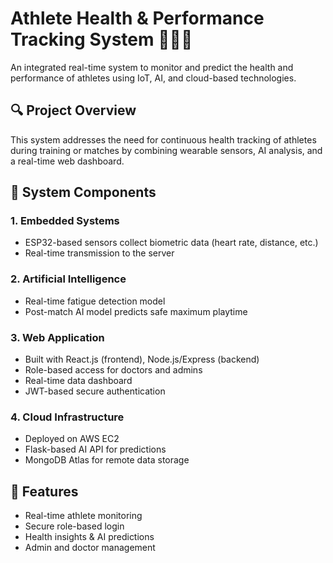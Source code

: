 # Athlete Health & Performance Tracking System 🏃‍♂️💡

An integrated real-time system to monitor and predict the health and performance of athletes using IoT, AI, and cloud-based technologies.

## 🔍 Project Overview

This system addresses the need for continuous health tracking of athletes during training or matches by combining wearable sensors, AI analysis, and a real-time web dashboard.

## 🧩 System Components

### 1. Embedded Systems
- ESP32-based sensors collect biometric data (heart rate, distance, etc.)
- Real-time transmission to the server

### 2. Artificial Intelligence
- Real-time fatigue detection model
- Post-match AI model predicts safe maximum playtime

### 3. Web Application
- Built with React.js (frontend), Node.js/Express (backend)
- Role-based access for doctors and admins
- Real-time data dashboard
- JWT-based secure authentication

### 4. Cloud Infrastructure
- Deployed on AWS EC2
- Flask-based AI API for predictions
- MongoDB Atlas for remote data storage

## 🚀 Features
- Real-time athlete monitoring
- Secure role-based login
- Health insights & AI predictions
- Admin and doctor management

